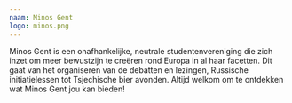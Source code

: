 ```yaml
---
naam: Minos Gent
logo: minos.png
---
```

Minos Gent is een onafhankelijke, neutrale studentenvereniging die zich inzet om meer bewustzijn te creëren rond Europa in al haar facetten. Dit gaat van het organiseren van de debatten en lezingen, Russische initiatielessen tot Tsjechische bier avonden. Altijd welkom om te ontdekken wat Minos Gent jou kan bieden!
